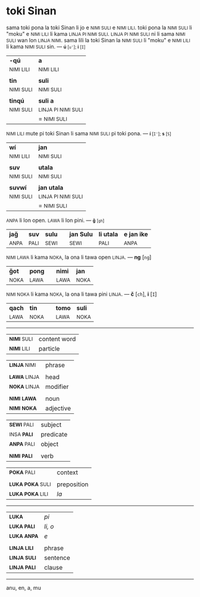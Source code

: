 # toki Sinan

sama toki pona la toki Sinan li jo e <small>NIMI SULI</small> e <small>NIMI LILI</small>.
toki pona la <small>NIMI SULI</small> li "moku" e <small>NIMI LILI</small> li kama <small>LINJA PI NIMI SULI</small>.
<small>LINJA PI NIMI SULI</small> ni li sama <small>NIMI SULI</small> wan lon <small>LINJA NIMI</small>.
sama lili la toki Sinan la <small>NIMI SULI</small> li "moku" e <small>NIMI LILI</small> li kama <small>NIMI SULI</small> sin. — <small>**ú** [`u'`]; **i** [`I`]</small>

| | |
|-|-|
| **-qú**                  | **a**                             |
| <small>NIMI LILI</small> | <small>NIMI LILI</small>          |
| | |
| **tin**                  | **suli**                          |
| <small>NIMI SULI</small> | <small>NIMI SULI</small>          |
| | |
| **tinqú**                | **suli a**                        |
| <small>NIMI SULI</small> | <small>LINJA PI NIMI SULI</small> |
|                          | = <small>NIMI SULI</small>        |

<small>NIMI LILI</small> mute pi toki Sinan li sama <small>NIMI SULI</small> pi toki pona. — <small>**í** [`I'`]; **s** [`S`]</small>

| | |
|-|-|
| **wí**                   | **jan**                           |
| <small>NIMI LILI</small> | <small>NIMI SULI</small>          |
| | |
| **suv**                  | **utala**                         |
| <small>NIMI SULI</small> | <small>NIMI SULI</small>          |
| | |
| **suvwí**                | **jan utala**                     |
| <small>NIMI SULI</small> | <small>LINJA PI NIMI SULI</small> |
|                          | = <small>NIMI SULI</small> |

<small>ANPA</small> li lon open. <small>LAWA</small> li lon pini. — <small>**ǧ** [`gh`]</small>

| | | | | | | |
|-|-|-|-|-|-|-|
| **jaǧ** | **suv** | **sulu** | | **jan Sulu** | **li utala** | **e jan ike** |
| <small>ANPA</small> | <small>PALI</small> | <small>SEWI</small> | | <small>SEWI</small> | <small>PALI</small> | <small>ANPA</small> |

<small>NIMI LAWA</small> li kama <small>NOKA</small>, la ona li tawa open <small>LINJA</small>. — **ng** [`ng`]

| | | | | |
|-|-|-|-|-|
| **ǧot** | **pong** | | **nimi** | **jan** |
| <small>NOKA</small> | <small>LAWA</small> | | <small>LAWA</small> | <small>NOKA</small> |

<small>NIMI NOKA</small> li kama <small>NOKA</small>, la ona li tawa pini <small>LINJA</small>. — **č** [`ch`], **i** [`I`]

| | | | | |
|-|-|-|-|-|
| **qach** | **tin** | | **tomo** | **suli** |
| <small>LAWA</small> | <small>NOKA</small> | | <small>LAWA</small> | <small>NOKA</small> |

---

| | |
|-|-|
| <small>**NIMI** SULI</small> | content word |
| <small>**NIMI** LILI</small> | particle     |

| | |
|-|-|
| <small>**LINJA** NIMI</small> | phrase   | <!-- TODO phrase? -->
| | |
| <small>**LAWA** LINJA</small> | head     |
| <small>**NOKA** LINJA</small> | modifier |
| | |
| <small>**NIMI** **LAWA**</small> | noun      |
| <small>**NIMI** **NOKA**</small> | adjective |

| | |
|-|-|
| <small>**SEWI** PALI</small> | subject   |
| <small>INSA **PALI**</small> | predicate |
| <small>**ANPA** PALI</small> | object    |
| | |
| <small>**NIMI** **PALI**</small> | verb |

| | |
|-|-|
| <small>**POKA** PALI</small> | context   |
| | |
| <small>**LUKA** **POKA** SULI</small> | preposition |
| <small>**LUKA** **POKA** LILI</small> | *la*        |

---

| | |
|-|-|
| <small>**LUKA**</small>          | *pi*    |
| <small>**LUKA** **PALI**</small> | *li, o* |
| <small>**LUKA** **ANPA**</small> | *e*     |
| | |
| <small>**LINJA** **LILI**</small> | phrase   |
| <small>**LINJA** **SULI**</small> | sentence |
| <small>**LINJA** **PALI**</small> | clause   |

---

anu, en, a, mu
